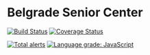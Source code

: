 # Belgrade Senior Center

[![Build Status](https://travis-ci.com/SpencerCornish/belgrade-senior-center.svg?branch=master)](https://travis-ci.com/SpencerCornish/belgrade-senior-center)
[![Coverage Status](https://coveralls.io/repos/github/SpencerCornish/belgrade-senior-center/badge.svg?branch=setup-travis)](https://coveralls.io/github/SpencerCornish/belgrade-senior-center?branch=setup-travis)

[![Total alerts](https://img.shields.io/lgtm/alerts/g/SpencerCornish/belgrade-senior-center.svg?logo=lgtm&logoWidth=18)](https://lgtm.com/projects/g/SpencerCornish/belgrade-senior-center/alerts/)
[![Language grade: JavaScript](https://img.shields.io/lgtm/grade/javascript/g/SpencerCornish/belgrade-senior-center.svg?logo=lgtm&logoWidth=18)](https://lgtm.com/projects/g/SpencerCornish/belgrade-senior-center/context:javascript)

<!-- Start Readme Here! -->
